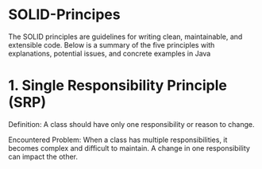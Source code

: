 # SOLID-Principes
The SOLID principles are guidelines for writing clean, maintainable, and extensible code. Below is a summary of the five principles with explanations, potential issues, and concrete examples in Java

# 1. Single Responsibility Principle (SRP)

Definition:
A class should have only one responsibility or reason to change.

Encountered Problem:
When a class has multiple responsibilities, it becomes complex and difficult to maintain. A change in one responsibility can impact the other.
